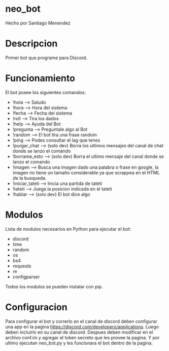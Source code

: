 # neo_bot

Hecho por Santiago Menendez

# Descripcion
Primer bot que programe para Discord.

# Funcionamiento
El bot posee los siguientes comandos:
- !hola --> Saludo
- !hora --> Hora del sistema
- !fecha --> Fecha del sistema
- !roll --> Tira los dados
- !help --> Ayuda del Bot
- !pregunta --> Preguntale algo al Bot
- !random --> El bot tira una frase random
- !ping --> Podes consultar el lag que tenes
- !purgar_chat --> (solo dev) Borra los ultimos mensajes del canal de chat donde se lanzo el comando
- !borrame_esto --> (solo dev) Borra el ultimo mensaje del canal donde se lanzo el comando
- !imagen <palabra> --> Busca una imagen dado una palabra o frase en google, la imagen no tiene un tamaño considerable ya que scrappea en el HTML de la busqueda.
- !iniciar_tateti <jugador a retar> --> Inicia una partida de tateti
- !tateti <posicion> --> Juega la posicion indicada en el tateti
- !hablar <frase> --> (solo dev) El bot dice algo

# Modulos
Lista de modulos necesarios en Python para ejecutar el bot:
- discord
- time
- random
- os
- bs4
- requests
- re
- configparser

Todos los modulos se pueden instalar con pip.

# Configuracion
Para configurar el bot y correrlo en el canal de discord deben configurar una app en la pagina https://discord.com/developers/applications.
Luego deben incluirlo en su canal de discord.
Despues deben modificar en el archivo conf.ini y agregar el token secreto que les provee la pagina.
Y por ultimo ejecutan neo_bot.py y les funcionara el bot dentro de la pagina.
